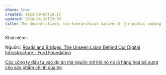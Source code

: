 ```yaml
---
share: true
created: 2023-09-05T16:17
updated: 2024-04-20T23:39
title: The decentralized, non-hierarchical nature of the public coding community makes it difficult to secure pay for coders, yet the work that emerges from it is the foundation for a digital capitalist economy
---
```

Khái niệm:: 

Nguồn:: [Roads and Bridges: The Unseen Labor Behind Our Digital Infrastructure - Ford Foundation](https://www.fordfoundation.org/work/learning/research-reports/roads-and-bridges-the-unseen-labor-behind-our-digital-infrastructure/)

[Các công ty đầu tư vào dự án mã nguồn mở khi nó nó là hàng hoá bổ sung cho sản phẩm chính của họ](./C%C3%A1c%20c%C3%B4ng%20ty%20%C4%91%E1%BA%A7u%20t%C6%B0%20v%C3%A0o%20d%E1%BB%B1%20%C3%A1n%20m%C3%A3%20ngu%E1%BB%93n%20m%E1%BB%9F%20khi%20n%C3%B3%20n%C3%B3%20l%C3%A0%20h%C3%A0ng%20ho%C3%A1%20b%E1%BB%95%20sung%20cho%20s%E1%BA%A3n%20ph%E1%BA%A9m%20ch%C3%ADnh%20c%E1%BB%A7a%20h%E1%BB%8D.md)